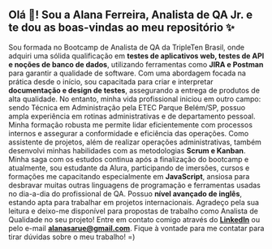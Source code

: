 ## Olá 👋! Sou a Alana Ferreira, Analista de QA Jr. e te dou as boas-vindas ao meu repositório ✨
Sou formada no Bootcamp de Analista de QA da TripleTen Brasil, onde adquiri uma sólida qualificação em **testes de aplicativos web, testes de API e noções de banco de dados**, utilizando ferramentas como **JIRA e Postman** para garantir a qualidade de software. Com uma abordagem focada na prática desde o início, sou capacitada para criar e interpretar **documentação e design de testes**, assegurando a entrega de produtos de alta qualidade.
No entanto, minha vida profissional iniciou em outro campo: sendo Técnica em Administração pela ETEC Parque Belém/SP, possuo ampla experiência em rotinas administrativas e de departamento pessoal. Minha formação robusta me permite lidar eficientemente com processos internos e assegurar a conformidade e eficiência das operações. Como assistente de projetos, além de realizar operações administrativas, também desenvolvi minhas habilidades com as metodologias **Scrum e Kanban**.
Minha saga com os estudos continua após a finalização do bootcamp e atualmente, sou estudante da Alura, participando de imersões, cursos e formações me capacitando especialmente em **JavaScript**, ansiosa para desbravar muitas outras linguagens de programação e ferramentas usadas no dia-a-dia do profissional de QA.
Possuo **nível avançado de inglês**, estando apta para trabalhar em projetos internacionais.
Agradeço pela sua leitura e deixo-me disponível para propostas de trabalho como Analista de Qualidade no seu projeto!
Entre em contato comigo através do **[LinkedIn](https://www.linkedin.com/in/alanaferreira05/)** ou pelo e-mail **alanasarue@gmail.com**. Fique à vontade para me contatar para tirar dúvidas sobre o meu trabalho! =)
